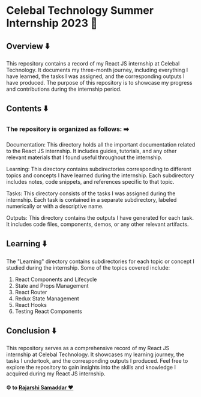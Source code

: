 # Celebal Technology Summer Internship 2023 🚀

## Overview ⬇️

This repository contains a record of my React JS internship at Celebal Technology. It documents my three-month journey, including everything I have learned, the tasks I was assigned, and the corresponding outputs I have produced. The purpose of this repository is to showcase my progress and contributions during the internship period.

## Contents ⬇️

### The repository is organized as follows: ➡️

Documentation: This directory holds all the important documentation related to the React JS internship. It includes guides, tutorials, and any other relevant materials that I found useful throughout the internship.

Learning: This directory contains subdirectories corresponding to different topics and concepts I have learned during the internship. Each subdirectory includes notes, code snippets, and references specific to that topic.

Tasks: This directory consists of the tasks I was assigned during the internship. Each task is contained in a separate subdirectory, labeled numerically or with a descriptive name.

Outputs: This directory contains the outputs I have generated for each task. It includes code files, components, demos, or any other relevant artifacts.

## Learning ⬇️

The "Learning" directory contains subdirectories for each topic or concept I studied during the internship. Some of the topics covered include:

1. React Components and Lifecycle
2. State and Props Management
3. React Router
4. Redux State Management
5. React Hooks
6. Testing React Components

## Conclusion ⬇️

This repository serves as a comprehensive record of my React JS internship at Celebal Technology. It showcases my learning journey, the tasks I undertook, and the corresponding outputs I produced. Feel free to explore the repository to gain insights into the skills and knowledge I acquired during my React JS internship.

#### © to [Rajarshi Samaddar ❤️](https://www.linkedin.com/in/rajarshisamaddar/)
